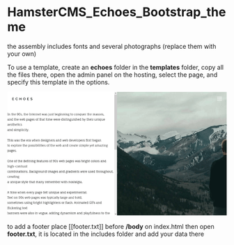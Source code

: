 # HamsterCMS_Echoes_Bootstrap_theme
the assembly includes fonts and several photographs (replace them with your own)

To use a template, create an **echoes** folder in the **templates** folder, copy all the files there, open the admin panel on the hosting, select the page, and specify this template in the options.

![this is what theme looks like](https://github.com/turboblack/HamsterCMS_Echoes_Bootstrap_theme/blob/main/example.png)

to add a footer place [[footer.txt]] before **/body** on index.html then open **footer.txt**, it is located in the includes folder and add your data there
